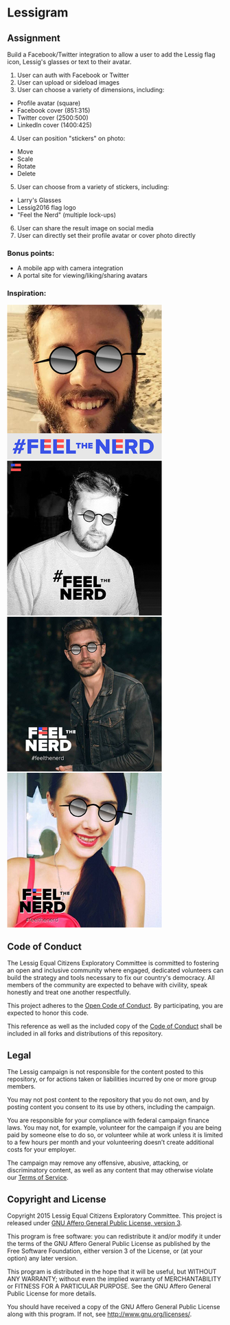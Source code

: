 # Lessigram

## Assignment

Build a Facebook/Twitter integration to allow a user to add the Lessig flag icon, Lessig's glasses or text to their avatar.

1. User can auth with Facebook or Twitter
2. User can upload or sideload images
3. User can choose a variety of dimensions, including:
  * Profile avatar (square)
  * Facebook cover (851:315)
  * Twitter cover (2500:500)
  * LinkedIn cover (1400:425)
4. User can position "stickers" on photo:
  * Move
  * Scale
  * Rotate
  * Delete
5. User can choose from a variety of stickers, including:
  * Larry's Glasses
  * Lessig2016 flag logo
  * "Feel the Nerd" (multiple lock-ups)
6. User can share the result image on social media
7. User can directly set their profile avatar or cover photo directly

### Bonus points: 

  * A mobile app with camera integration
  * A portal site for viewing/liking/sharing avatars

### Inspiration:

![Example 1](https://github.com/Lessig2016/lessigram/blob/master/resources/examples/lessigram1_360.jpg)
![Example 2](https://github.com/Lessig2016/lessigram/blob/master/resources/examples/lessigram2_360.jpg)
![Example 3](https://github.com/Lessig2016/lessigram/blob/master/resources/examples/lessigram3_360.jpg)
![Example 4](https://github.com/Lessig2016/lessigram/blob/master/resources/examples/lessigram4_360.jpg)

## Code of Conduct

The Lessig Equal Citizens Exploratory Committee is committed to fostering an open and inclusive community where engaged, dedicated volunteers can build the strategy and tools necessary to fix our country's democracy. All members of the community are expected to behave with civility, speak honestly and treat one another respectfully.

This project adheres to the [Open Code of Conduct](http://todogroup.org/opencodeofconduct/#Lessig2016/conduct@lessigforpresident.com). 
By participating, you are expected to honor this code.

This reference as well as the included copy of the [Code of Conduct](https://github.com/Lessig2016/pledgeservice/blob/master/CONDUCT.md)
shall be included in all forks and distributions of this repository.

## Legal

The Lessig campaign is not responsible for the content posted to this repository, or for actions taken or liabilities incurred by one or more group members. 

You may not post content to the repository that you do not own, and by posting content you consent to its use by others, including the campaign. 

You are responsible for your compliance with federal campaign finance laws. You may not, for example, volunteer for the campaign if you are being paid by someone else to do so, or volunteer while at work unless it is limited to a few hours per month and your volunteering doesn’t create additional costs for your employer.

The campaign may remove any offensive, abusive, attacking, or discriminatory content, as well as any content that may otherwise violate our [Terms of Service](https://lessig2016.us/terms-of-service/). 

## Copyright and License

Copyright 2015 Lessig Equal Citizens Exploratory Committee. This 
project is released under [GNU Affero General Public License, version 3](https://github.com/Lessig2016/pledgeservice/blob/master/LICENSE).

This program is free software: you can redistribute it and/or modify
it under the terms of the GNU Affero General Public License as published by
the Free Software Foundation, either version 3 of the License, or
(at your option) any later version.

This program is distributed in the hope that it will be useful,
but WITHOUT ANY WARRANTY; without even the implied warranty of
MERCHANTABILITY or FITNESS FOR A PARTICULAR PURPOSE.  See the
GNU Affero General Public License for more details.

You should have received a copy of the GNU Affero General Public License
along with this program.  If not, see <http://www.gnu.org/licenses/>.
